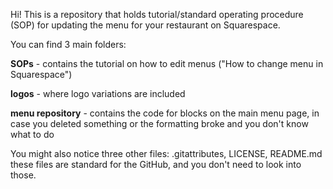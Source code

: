 Hi!
This is a repository that holds tutorial/standard operating procedure (SOP) for updating the menu for your restaurant on Squarespace.

You can find 3 main folders:

**SOPs** - contains the tutorial on how to edit menus ("How to change menu in Squarespace")

**logos** - where logo variations are included

**menu repository** - contains the code for blocks on the main menu page, in case you deleted something or the formatting broke and you don't know what to do


You might also notice three other files:
.gitattributes, LICENSE, README.md
 these files are standard for the GitHub, and you don't need to look into those.
